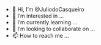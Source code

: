 - 👋 Hi, I’m @JuliodoCasqueiro
- 👀 I’m interested in ...
- 🌱 I’m currently learning ...
- 💞️ I’m looking to collaborate on ...
- 📫 How to reach me ...

<!---
JuliodoCasqueiro/JuliodoCasqueiro is a ✨ special ✨ repository because its `README.md` (this file) appears on your GitHub profile.
You can click the Preview link to take a look at your changes.
--->
